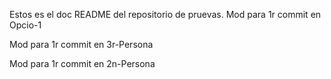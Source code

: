 Estos es el doc README del repositorio de pruevas.
Mod para 1r commit en Opcio-1

Mod para 1r commit en 3r-Persona

Mod para 1r commit en 2n-Persona